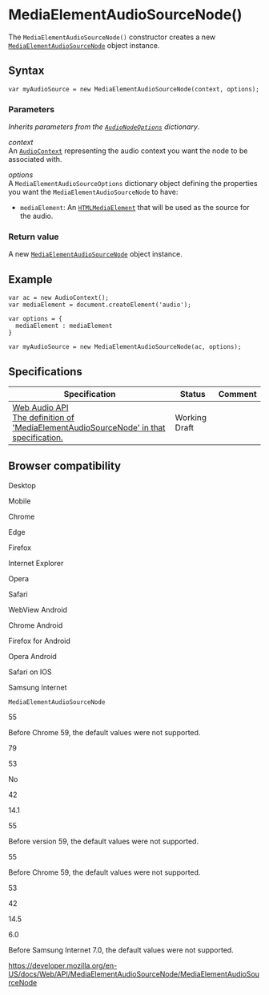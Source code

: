 MediaElementAudioSourceNode()
=============================

The `MediaElementAudioSourceNode()` constructor creates a new [`MediaElementAudioSourceNode`](../mediaelementaudiosourcenode) object instance.

Syntax
------

    var myAudioSource = new MediaElementAudioSourceNode(context, options);

### Parameters

*Inherits parameters from the [`AudioNodeOptions`](../audionodeoptions) dictionary*.

*context*  
An [`AudioContext`](../audiocontext) representing the audio context you want the node to be associated with.

*options*  
A `MediaElementAudioSourceOptions` dictionary object defining the properties you want the `MediaElementAudioSourceNode` to have:

-   `mediaElement`: An [`HTMLMediaElement`](../htmlmediaelement) that will be used as the source for the audio.

### Return value

A new [`MediaElementAudioSourceNode`](../mediaelementaudiosourcenode) object instance.

Example
-------

    var ac = new AudioContext();
    var mediaElement = document.createElement('audio');

    var options = {
      mediaElement : mediaElement
    }

    var myAudioSource = new MediaElementAudioSourceNode(ac, options);

Specifications
--------------

<table><thead><tr class="header"><th>Specification</th><th>Status</th><th>Comment</th></tr></thead><tbody><tr class="odd"><td><a href="https://webaudio.github.io/web-audio-api/#mediaelementaudiosourcenode">Web Audio API<br />
<span class="small">The definition of 'MediaElementAudioSourceNode' in that specification.</span></a></td><td><span class="spec-wd">Working Draft</span></td><td></td></tr></tbody></table>

Browser compatibility
---------------------

Desktop

Mobile

Chrome

Edge

Firefox

Internet Explorer

Opera

Safari

WebView Android

Chrome Android

Firefox for Android

Opera Android

Safari on IOS

Samsung Internet

`MediaElementAudioSourceNode`

55

Before Chrome 59, the default values were not supported.

79

53

No

42

14.1

55

Before version 59, the default values were not supported.

55

Before Chrome 59, the default values were not supported.

53

42

14.5

6.0

Before Samsung Internet 7.0, the default values were not supported.

<a href="https://developer.mozilla.org/en-US/docs/Web/API/MediaElementAudioSourceNode/MediaElementAudioSourceNode" class="_attribution-link">https://developer.mozilla.org/en-US/docs/Web/API/MediaElementAudioSourceNode/MediaElementAudioSourceNode</a>
